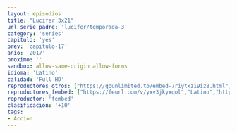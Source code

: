 ```yaml
---
layout: episodios
title: "Lucifer 3x21"
url_serie_padre: 'lucifer/temporada-3'
category: 'series'
capitulo: 'yes'
prev: 'capitulo-17'
anio: '2017'
proximo: ''
sandbox: allow-same-origin allow-forms
idioma: 'Latino'
calidad: 'Full HD'
reproductores_otros: ["https://gounlimited.to/embed-7riytxzi9iz8.html","Latino","https://supervideo.tv/e/icqm56fysk7p","Latino","https://movcloud.net/embed/wo-BHAc0YIRX","Latino"]
reproductores_fembed: ["https://feurl.com/v/yxv3jkyxqol","Latino","https://feurl.com/v/eno8mjejq0v","Latino","https://animekao.xyz/v/pmv5q6828vl","Latino"]
reproductor: 'fembed'
clasificacion: '+10'
tags:
- Accion
---
```












